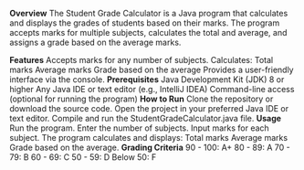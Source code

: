 **Overview**
The Student Grade Calculator is a Java program that calculates and displays the grades of students based on their marks. The program accepts marks for multiple subjects, calculates the total and average, and assigns a grade based on the average marks.

**Features**
Accepts marks for any number of subjects.
Calculates:
Total marks
Average marks
Grade based on the average
Provides a user-friendly interface via the console.
**Prerequisites**
Java Development Kit (JDK) 8 or higher
Any Java IDE or text editor (e.g., IntelliJ IDEA)
Command-line access (optional for running the program)
**How to Run**
Clone the repository or download the source code.
Open the project in your preferred Java IDE or text editor.
Compile and run the StudentGradeCalculator.java file.
**Usage**
Run the program.
Enter the number of subjects.
Input marks for each subject.
The program calculates and displays:
Total marks
Average marks
Grade based on the average.
**Grading Criteria**
90 - 100: A+
80 - 89: A
70 - 79: B
60 - 69: C
50 - 59: D
Below 50: F
